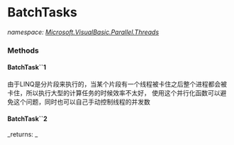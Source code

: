 ﻿
# BatchTasks
_namespace: [Microsoft.VisualBasic.Parallel.Threads](N-Microsoft.VisualBasic.Parallel.Threads.md)_



### Methods

#### BatchTask``1
由于LINQ是分片段来执行的，当某个片段有一个线程被卡住之后整个进程都会被卡住，所以执行大型的计算任务的时候效率不太好，
 使用这个并行化函数可以避免这个问题，同时也可以自己手动控制线程的并发数
#### BatchTask``2

_returns: _



